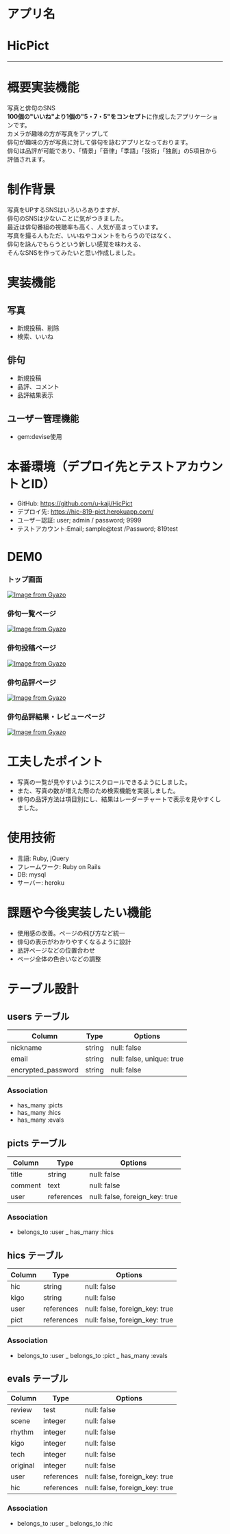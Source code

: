 # アプリ名
# HicPict
---

# 概要実装機能
写真と俳句のSNS  
**100個の"いいね"より1個の"5・7・5"をコンセプト**に作成したアプリケーションです。  
カメラが趣味の方が写真をアップして  
俳句が趣味の方が写真に対して俳句を詠むアプリとなっております。  
俳句は品評が可能であり、「情景」「音律」「季語」「技術」「独創」の5項目から評価されます。  

# 制作背景
写真をUPするSNSはいろいろありますが、  
俳句のSNSは少ないことに気がつきました。  
最近は俳句番組の視聴率も高く、人気が高まっています。  
写真を撮る人もただ、いいねやコメントをもらうのではなく、  
俳句を詠んでもらうという新しい感覚を味わえる、  
そんなSNSを作ってみたいと思い作成しました。  

# 実装機能
## 写真
- 新規投稿、削除  
- 検索、いいね
## 俳句
- 新規投稿
- 品評、コメント
- 品評結果表示
## ユーザー管理機能
- gem:devise使用

# 本番環境（デプロイ先とテストアカウントとID）
- GitHub: https://github.com/u-kaji/HicPict
- デプロイ先: https://hic-819-pict.herokuapp.com/
- ユーザー認証: user; admin / password; 9999
- テストアカウント:Email; sample@test /Password; 819test

# DEM0
### トップ画面
[![Image from Gyazo](https://i.gyazo.com/78f4c1cdc7d11d09702f30f46767a31f.png)](https://gyazo.com/78f4c1cdc7d11d09702f30f46767a31f)  
### 俳句一覧ページ
[![Image from Gyazo](https://i.gyazo.com/7c837f7a4b47308d96fa83273ac75612.png)](https://gyazo.com/7c837f7a4b47308d96fa83273ac75612)
### 俳句投稿ページ  
[![Image from Gyazo](https://i.gyazo.com/344e161f1b8bc43af938a668a1f5a674.png)](https://gyazo.com/344e161f1b8bc43af938a668a1f5a674)
### 俳句品評ページ
[![Image from Gyazo](https://i.gyazo.com/0fabdb180a23fff99d24ea5e096cefd0.png)](https://gyazo.com/0fabdb180a23fff99d24ea5e096cefd0)
### 俳句品評結果・レビューページ
[![Image from Gyazo](https://i.gyazo.com/3d33e33fc1b0bbfea9358cc5da761968.png)](https://gyazo.com/3d33e33fc1b0bbfea9358cc5da761968)
# 工夫したポイント
- 写真の一覧が見やすいようにスクロールできるようにしました。
- また、写真の数が増えた際のため検索機能を実装しました。
- 俳句の品評方法は項目別にし、結果はレーダーチャートで表示を見やすくしました。

# 使用技術
- 言語: Ruby, jQuery
- フレームワーク: Ruby on Rails
- DB: mysql
- サーバー: heroku

# 課題や今後実装したい機能
- 使用感の改善。ページの飛び方など統一
- 俳句の表示がわかりやすくなるように設計
- 品評ページなどの位置合わせ
- ページ全体の色合いなどの調整


# テーブル設計

## users テーブル
|Column|Type|Options|  
|---|---|---|  
|nickname|string|null: false|  
|email|string|null: false, unique: true|  
|encrypted_password|string|null: false|  

### Association
- has_many :picts
- has_many :hics
- has_many :evals

## picts テーブル
|Column|Type|Options|
|---|---|---|
|title|string|null: false|
|comment|text|null: false|
|user|references|null: false, foreign_key: true|

### Association
- belongs_to :user
_ has_many :hics

## hics テーブル
|Column|Type|Options|
|---|---|---|
|hic|string|null: false|
|kigo|string|null: false|
|user|references|null: false, foreign_key: true|
|pict|references |null: false, foreign_key: true|

### Association
- belongs_to :user
_ belongs_to :pict
_ has_many :evals

## evals テーブル
|Column|Type|Options|
|---|---|---|
|review|test|null: false|
|scene|integer|null: false|
|rhythm|integer|null: false|
|kigo|integer|null: false|
|tech|integer|null: false|
|original|integer|null: false|
|user|references|null: false, foreign_key: true|
|hic|references|null: false, foreign_key: true|

### Association
- belongs_to :user
_ belongs_to :hic


